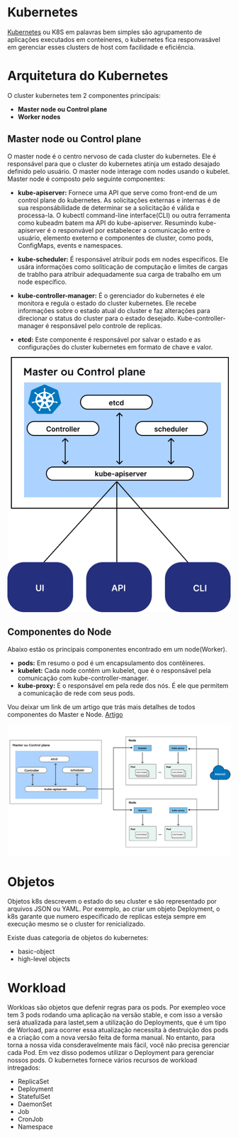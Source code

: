 # Kubernetes
 [Kubernetes](https://kubernetes.io/docs/concepts/overview/what-is-kubernetes/) ou K8S em palavras bem simples são agrupamento de aplicações executados em conteineres, o kubernetes fica responvasável em gerenciar esses clusters de host com facilidade e eficiência.
 
# Arquitetura do Kubernetes
O cluster kubernetes tem 2 componentes principais: 
- **Master node ou Control plane**
- **Worker nodes**

## Master node ou Control plane
O master node é o centro nervoso de cada cluster do kubernetes. Ele é responsável para que o cluster do kubernetes atinja um estado desajado definido pelo usuário. O master node interage com nodes usando o kubelet.<br> 
Master node é composto pelo seguinte componentes:
- **kube-apiserver:** Fornece uma API que serve como front-end de um control plane do kubernetes. As solicitações externas e internas é de sua responsábilidade de determinar se a solicitação é válida  e processa-la. O kubectl command-line interface(CLI) ou outra ferramenta como kubeadm batem ma API do kube-apiserver. Resumindo kube-apiserver é o responvável por estabelecer a comunicação entre o usuário, elemento exeterno e componentes de cluster, como pods, ConfigMaps, events e namespaces.

- **kube-scheduler:** É responsável atribuir pods em nodes especificos. Ele usára informações como soliticação de computação e limites de cargas de trablho para atribuir adequadamente sua carga de trabalho em um node específico.

- **kube-controller-manager:** É o gerenciador do kubernetes é ele monitora e regula o estado do cluster kubernetes.
Ele recebe informações sobre o estado atual do cluster e faz alterações para direcionar o status do cluster para o estado desejado. Kube-controller-manager é responsável pelo controle de replicas.

- **etcd:** Este componente é responsável por salvar o estado e as configurações do cluster kubernetes em formato de chave e valor.


<img src="https://github.com/kadeguilherme/k8s-basico/blob/main/images/k8s-arquitetura-master.png" >

## Componentes do Node
Abaixo estão os principais componentes encontrado em um node(Worker).

- **pods:** Em resumo o pod é um encapsulamento dos contêineres.
- **kubelet:** Cada node contém um kubelet, que é o responsável pela comunicação com kube-controller-manager.
- **kube-proxy:** É o responsável em pela rede dos nós. É ele que permitem a comunicação de rede com seus pods.


Vou deixar um link de um artigo que trás mais detalhes de todos componentes do Master e Node.
[Artigo](https://vertigo.com.br/kubernetes-6-principais-componentes-da-sua-arquitetura/)

<img src="https://github.com/kadeguilherme/k8s-basico/blob/main/images/architecture-nodes.svg">

# Objetos
Objetos k8s descrevem o estado do seu cluster e são representado por arquivos JSON ou YAML.
Por exemplo, ao criar um objeto Deployment, o k8s garante que numero especificado de replicas esteja sempre em execução mesmo se o cluster for renicializado.

Existe duas categoria de objetos do kubernetes:
- basic-object
- high-level objects

# Workload
Workloas são objetos que defenir regras para os pods. Por exempleo voce tem 3 pods rodando uma aplicação na versão stable, e com isso a versão será atualizada para lastet,sem a utilização do Deployments, que é um tipo de Worload, para ocorrer essa atualização necessita à destruição dos pods e a criação com a nova versão feita de forma manual. No entanto, para torna a nossa vida consderavelmente mais fácil, você não precisa gerenciar cada Pod. Em vez disso podemos utilizar o Deployment para gerenciar nossos pods.
O kubernetes fornece vários recursos de workload intregados:
- ReplicaSet
- Deployment
- StatefulSet
- DaemonSet
- Job
- CronJob
- Namespace
